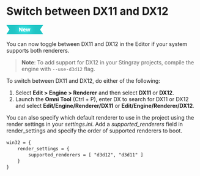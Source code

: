 # Switch between DX11 and DX12

[![NEW](../../images/new.png "What else is new in v1.6?")](../../release_notes/readme_1.6.html)

You can now toggle between DX11 and DX12 in the Editor if your system supports both renderers.

>**Note**: To add support for DX12 in your Stingray projects, compile the engine with `--use-d3d12` flag.

To switch between DX11 and DX12, do either of the following:

1.	Select **Edit > Engine > Renderer** and then select **DX11** or **DX12**.
2.	Launch the **Omni Tool** (Ctrl + P), enter DX to search for DX11 or DX12 and select **Edit/Engine/Renderer/DX11** or **Edit/Engine/Renderer/DX12**.

You can also specify which default renderer to use in the project using the render settings in your *settings.ini*.  Add a *supported_renderers* field in render_settings and specify the order of supported renderers to boot.

```
win32 = {
    render_settings = {
        supported_renderers = [ "d3d12", "d3d11" ]
    }
}
```
